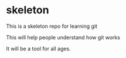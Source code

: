 # skeleton

This is a skeleton repo for learning git

This will help people understand how git works

It will be a tool for all ages.
